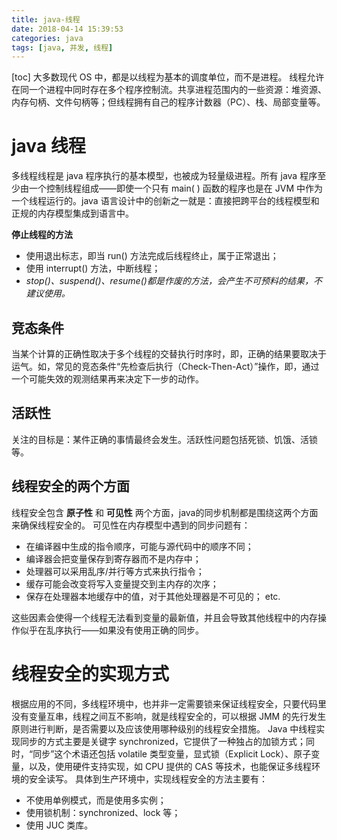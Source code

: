 ```yaml
---
title: java-线程
date: 2018-04-14 15:39:53
categories: java
tags: [java, 并发, 线程]
---
```

[toc]
大多数现代 OS 中，都是以线程为基本的调度单位，而不是进程。
线程允许在同一个进程中同时存在多个程序控制流。共享进程范围内的一些资源：堆资源、内存句柄、文件句柄等；但线程拥有自己的程序计数器（PC）、栈、局部变量等。
# java 线程
多线程线程是 java 程序执行的基本模型，也被成为轻量级进程。所有 java 程序至少由一个控制线程组成——即使一个只有 main( ) 函数的程序也是在 JVM 中作为一个线程运行的。java 语言设计中的创新之一就是：直接把跨平台的线程模型和正规的内存模型集成到语言中。

**停止线程的方法**
* 使用退出标志，即当 run() 方法完成后线程终止，属于正常退出；
* 使用 interrupt() 方法，中断线程；
* _stop()、suspend()、resume()都是作废的方法，会产生不可预料的结果，不建议使用。_

## 竞态条件
当某个计算的正确性取决于多个线程的交替执行时序时，即，正确的结果要取决于运气。如，常见的竞态条件“先检查后执行（Check-Then-Act）”操作，即，通过一个可能失效的观测结果再来决定下一步的动作。

## 活跃性
关注的目标是：某件正确的事情最终会发生。活跃性问题包括死锁、饥饿、活锁等。

## 线程安全的两个方面
线程安全包含 **原子性** 和 **可见性** 两个方面，java的同步机制都是围绕这两个方面来确保线程安全的。
可见性在内存模型中遇到的同步问题有：
* 在编译器中生成的指令顺序，可能与源代码中的顺序不同；
* 编译器会把变量保存到寄存器而不是内存中；
* 处理器可以采用乱序/并行等方式来执行指令；
* 缓存可能会改变将写入变量提交到主内存的次序；
* 保存在处理器本地缓存中的值，对于其他处理器是不可见的；
etc.

这些因素会使得一个线程无法看到变量的最新值，并且会导致其他线程中的内存操作似乎在乱序执行——如果没有使用正确的同步。

# 线程安全的实现方式
根据应用的不同，多线程环境中，也并非一定需要锁来保证线程安全，只要代码里没有变量互串，线程之间互不影响，就是线程安全的，可以根据 JMM 的先行发生原则进行判断，是否需要以及应该使用哪种级别的线程安全措施。
Java 中线程实现同步的方式主要是关键字 synchronized，它提供了一种独占的加锁方式；同时，“同步”这个术语还包括 volatile 类型变量，显式锁（Explicit Lock）、原子变量，以及，使用硬件支持实现，如 CPU 提供的 CAS 等技术，也能保证多线程环境的安全读写。
具体到生产环境中，实现线程安全的方法主要有：
* 不使用单例模式，而是使用多实例；
* 使用锁机制：synchronized、lock 等；
* 使用 JUC 类库。